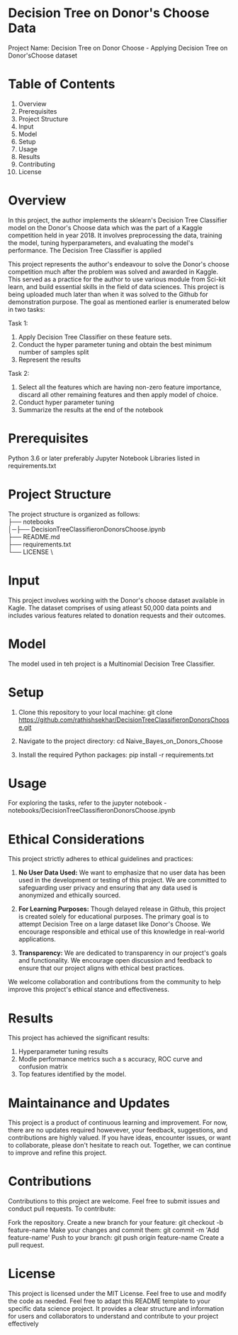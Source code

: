 # Decision Tree on Donor's Choose Data

Project Name: Decision Tree on Donor Choose - Applying Decision Tree on Donor'sChoose dataset

# Table of Contents
1. Overview
2. Prerequisites
3. Project Structure
4. Input
5. Model
6. Setup
7. Usage
8. Results
9. Contributing
10. License

# Overview
 In this project, the author implements the sklearn's Decision Tree Classifier model on the Donor's Choose data which was the part of a Kaggle competition held in year 2018.  It involves preprocessing the data, training the model, tuning hyperparameters, and evaluating the model's performance. The Decision Tree Classifier is applied


This project represents the author's endeavour to solve the Donor's choose competition much after the problem was solved and awarded in Kaggle. This served as a practice for the author to use various module from Sci-kit learn, and build essential skills in the field of data sciences. This project is being uploaded much later than when it was solved to the Github for demonstration purpose. The goal as mentioned earlier is enumerated below in two tasks: 

Task 1:
1. Apply Decision Tree Classifier on these feature sets.
2. Conduct the hyper parameter tuning and obtain the best minimum number of samples split
3. Represent the results

Task 2:
1. Select all the features which are having non-zero feature importance, discard all other remaining features and then apply model of choice. 
2. Conduct hyper parameter tuning
3. Summarize the results at the end of the notebook

# Prerequisites

Python 3.6 or later preferably
Jupyter Notebook
Libraries listed in requirements.txt

# Project Structure

The project structure is organized as follows: \
├── notebooks \
│─├── DecisionTreeClassifieronDonorsChoose.ipynb \
├── README.md \
├── requirements.txt \
└── LICENSE \


# Input

This project involves working with the Donor's choose dataset available in Kagle. The dataset comprises of using atleast 50,000 data points and includes various features related to donation requests and their outcomes.


# Model
The model used in teh project is a Multinomial Decision Tree Classifier. 

# Setup

1. Clone this repository to your local machine:
git clone https://github.com/rathishsekhar/DecisionTreeClassifieronDonorsChoose.git

2. Navigate to the project directory:
cd Naive_Bayes_on_Donors_Choose

3. Install the required Python packages:
pip install -r requirements.txt

# Usage

For exploring the tasks, refer to the jupyter notebook - notebooks/DecisionTreeClassifieronDonorsChoose.ipynb

# Ethical Considerations
This project strictly adheres to ethical guidelines and practices:

1. **No User Data Used:** We want to emphasize that no user data has been used in the development or testing of this project. We are committed to safeguarding user privacy and ensuring that any data used is anonymized and ethically sourced.

2. **For Learning Purposes:** Though delayed release in Github, this project is created solely for educational purposes. The primary goal is to attempt Decision Tree on a large dataset like Donor's Choose. We encourage responsible and ethical use of this knowledge in real-world applications.

3. **Transparency:** We are dedicated to transparency in our project's goals and functionality. We encourage open discussion and feedback to ensure that our project aligns with ethical best practices.

We welcome collaboration and contributions from the community to help improve this project's ethical stance and effectiveness.

# Results

This project has achieved the significant results:
1. Hyperparameter tuning results
2. Modle performance metrics such a s accuracy, ROC curve and confusion matrix
3. Top features identified by the model. 


# Maintainance and Updates

This project is a product of continuous learning and improvement. For now, there are no updates required howevever, your feedback, suggestions, and contributions are highly valued. If you have ideas, encounter issues, or want to collaborate, please don't hesitate to reach out. Together, we can continue to improve and refine this project.

# Contributions
Contributions to this project are welcome. Feel free to submit issues and conduct pull requests. 
To contribute:

Fork the repository.
Create a new branch for your feature: git checkout -b feature-name
Make your changes and commit them: git commit -m 'Add feature-name'
Push to your branch: git push origin feature-name
Create a pull request.

# License

This project is licensed under the MIT License. Feel free to use and modify the code as needed.
Feel free to adapt this README template to your specific data science project. It provides a clear structure and information for users and collaborators to understand and contribute to your project effectively